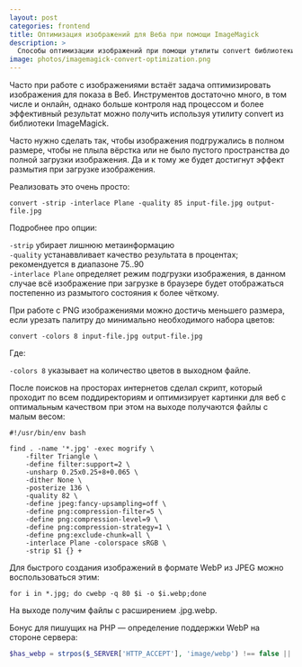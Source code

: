 ```yaml
---
layout: post
categories: frontend
title: Оптимизация изображений для Веба при помощи ImageMagick
description: >
  Способы оптимизации изображений при помощи утилиты convert библиотеки ImageMagick
image: photos/imagemagick-convert-optimization.png
---
```


Часто при работе с изображениями встаёт задача оптимизировать изображения для показа в Веб. Инструментов достаточно много, в том числе и онлайн, однако больше контроля над процессом и более эффективный результат можно получить используя утилиту convert из библиотеки ImageMagick.

Часто нужно сделать так, чтобы изображения подгружались в полном размере, чтобы не плыла вёрстка или не было пустого пространства до полной загрузки изображения. Да и к тому же будет достигнут эффект размытия при загрузке изображения.

Реализовать это очень просто:

``` shell
convert -strip -interlace Plane -quality 85 input-file.jpg output-file.jpg 
```

Подробнее про опции:

`-strip` убирает лишнюю метаинформацию  
`-quality` устанаввливает качество результата в процентах; рекомендуется в диапазоне 75..90  
`-interlace Plane` определяет режим подгрузки изображения, в данном случае всё изображение при загрузке в браузере будет отображаться постепенно из размытого состояния к более чёткому.

При работе с PNG изображениями можно достичь меньшего размера, если урезать палитру до минимально необходимого набора цветов:

``` shell
convert -colors 8 input-file.jpg output-file.jpg 
```

Где:

`-colors 8` указывает на количество цветов в выходном файле.

После поисков на просторах интернетов сделал скрипт, который проходит по всем поддиректориям и оптимизирует картинки для веб с оптимальным качеством при этом на выходе получаются файлы с малым весом:

``` shell
#!/usr/bin/env bash

find . -name '*.jpg' -exec mogrify \
    -filter Triangle \
    -define filter:support=2 \
    -unsharp 0.25x0.25+8+0.065 \
    -dither None \
    -posterize 136 \
    -quality 82 \
    -define jpeg:fancy-upsampling=off \
    -define png:compression-filter=5 \
    -define png:compression-level=9 \
    -define png:compression-strategy=1 \
    -define png:exclude-chunk=all \
    -interlace Plane -colorspace sRGB \
    -strip $1 {} + 
```

Для быстрого создания изображений в формате WebP из JPEG можно воспользоваться этим:

``` shell
for i in *.jpg; do cwebp -q 80 $i -o $i.webp;done
```    

На выходе получим файлы с расширением .jpg.webp.

Бонус для пишущих на PHP &mdash; определение поддержки WebP на стороне сервера:

``` php
$has_webp = strpos($_SERVER['HTTP_ACCEPT'], 'image/webp') !== false || strpos($_SERVER['HTTP_USER_AGENT'], ' Chrome/') !== false;
```
